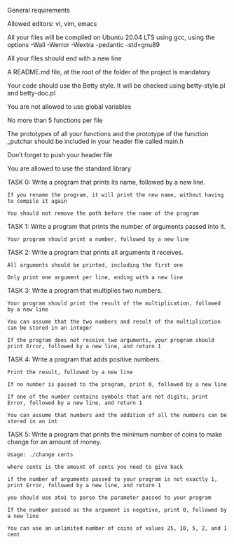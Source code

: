 General requirements

Allowed editors: vi, vim, emacs

All your files will be compiled on Ubuntu 20.04 LTS using gcc, using the options -Wall -Werror -Wextra -pedantic -std=gnu89

All your files should end with a new line

A README.md file, at the root of the folder of the project is mandatory

Your code should use the Betty style. It will be checked using betty-style.pl and betty-doc.pl

You are not allowed to use global variables

No more than 5 functions per file

The prototypes of all your functions and the prototype of the function _putchar should be included in your header file called main.h

Don’t forget to push your header file

You are allowed to use the standard library



TASK 0: Write a program that prints its name, followed by a new line.

	If you rename the program, it will print the new name, without having to compile it again

	You should not remove the path before the name of the program



TASK 1: Write a program that prints the number of arguments passed into it.

	Your program should print a number, followed by a new line



TASK 2: Write a program that prints all arguments it receives.

	All arguments should be printed, including the first one

	Only print one argument per line, ending with a new line



TASK 3: Write a program that multiplies two numbers.

	Your program should print the result of the multiplication, followed by a new line

	You can assume that the two numbers and result of the multiplication can be stored in an integer

	If the program does not receive two arguments, your program should print Error, followed by a new line, and return 1



TASK 4: Write a program that adds positive numbers.

	Print the result, followed by a new line

	If no number is passed to the program, print 0, followed by a new line

	If one of the number contains symbols that are not digits, print Error, followed by a new line, and return 1

	You can assume that numbers and the addition of all the numbers can be stored in an int



TASK 5: Write a program that prints the minimum number of coins to make change for an amount of money.

	Usage: ./change cents

	where cents is the amount of cents you need to give back

	if the number of arguments passed to your program is not exactly 1, print Error, followed by a new line, and return 1

	you should use atoi to parse the parameter passed to your program

	If the number passed as the argument is negative, print 0, followed by a new line

	You can use an unlimited number of coins of values 25, 10, 5, 2, and 1 cent


